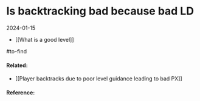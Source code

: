 # Is backtracking bad because bad LD
2024-01-15

- [[What is a good level]]


#to-find 
#### Related:
- [[Player backtracks due to poor level guidance leading to bad PX]]


#### Reference:
